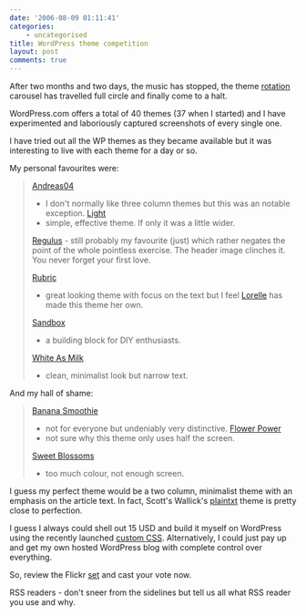 ```yaml
---
date: '2006-08-09 01:11:41'
categories:
    - uncategorised
title: WordPress theme competition
layout: post
comments: true
---
```

After two months and two days, the music has stopped, the theme
[rotation](http://www.nbrightside.com/blog/2006/06/02/rotation-policy/)
carousel has travelled full circle and finally come to a halt.

WordPress.com offers a total of 40 themes (37 when I started) and I have
experimented and laboriously captured screenshots of every single one.

I have tried out all the WP themes as they became available but it was
interesting to live with each theme for a day or so.

My personal favourites were:
> [Andreas04](http://www.flickr.com/photos/70276096@N00/162240611/in/set-72157594157259315/)
> - I don't normally like three column themes but this was an notable
> exception.
> [Light](http://www.flickr.com/photos/70276096@N00/188615063/in/set-72157594157259315/)
> - simple, effective theme. If only it was a little wider.
>
> [Regulus](http://flickr.com/photos/70276096@N00/261113070/) - still
> probably my favourite (just) which rather negates the point of the
> whole pointless exercise. The header image clinches it. You never
> forget your first love.
>
> [Rubric](http://www.flickr.com/photos/70276096@N00/183160220/in/set-72157594157259315/)
> - great looking theme with focus on the text but I feel
> [Lorelle](http://lorelle.wordpress.com/) has made this theme her own.
>
> [Sandbox](http://www.flickr.com/photos/70276096@N00/206524350/in/set-72157594157259315/)
> - a building block for DIY enthusiasts.
> [](http://www.flickr.com/photos/70276096@N00/202237366/in/set-72157594157259315/)
>
> [White As
> Milk](http://www.flickr.com/photos/70276096@N00/202237366/in/set-72157594157259315/)
> - clean, minimalist look but narrow text.

And my hall of shame:
> [Banana
> Smoothie](http://www.flickr.com/photos/70276096@N00/163570474/in/set-72157594157259315/)
> - not for everyone but undeniably very distinctive.
> [Flower
> Power](http://www.flickr.com/photos/70276096@N00/170564221/in/set-72157594157259315/)
> - not sure why this theme only uses half the screen.
>
> [Sweet
> Blossoms](http://www.flickr.com/photos/70276096@N00/194227376/in/set-72157594157259315/)
> - too much colour, not enough screen.

I guess my perfect theme would be a two column, minimalist theme with an
emphasis on the article text. In fact, Scott's Wallick's
[plaintxt](http://www.plaintxt.org/themes/veryplaintxt/) theme is pretty
close to perfection.

I guess I always could shell out 15 USD and build it myself on WordPress
using the recently launched [custom
CSS](http://wordpress.com/blog/2006/08/04/custom-css/). Alternatively, I
could just pay up and get my own hosted WordPress blog with complete
control over everything.

So, review the Flickr
[set](http://www.flickr.com/photos/70276096@N00/sets/72157594157259315/)
and cast your vote now.

RSS readers - don't sneer from the sidelines but tell us all what RSS
reader you use and why.
